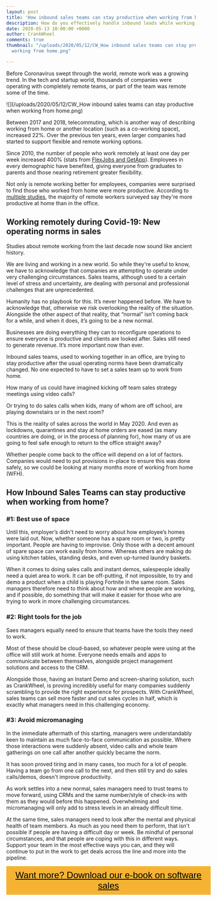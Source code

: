 ```yaml
---
layout: post
title: 'How inbound sales teams can stay productive when working from home '
description: How do you effectively handle inbound leads while working from home?
date: 2020-05-13 10:00:00 +0000
author: CrankWheel
comments: true
thumbnail: "/uploads/2020/05/12/CW_How inbound sales teams can stay productive when
  working from home.png"

---
```

Before Coronavirus swept through the world, remote work was a growing trend. In the tech and startup world, thousands of companies were operating with completely remote teams, or part of the team was remote some of the time.

![](/uploads/2020/05/12/CW_How inbound sales teams can stay productive when working from home.png)

Between 2017 and 2018, telecommuting, which is another way of describing working from home or another location (such as a co-working space), increased 22%. Over the previous ten years, even larger companies had started to support flexible and remote working options.

Since 2010, the number of people who work remotely at least one day per week increased 400% (stats from [FlexJobs and GetApp](https://blog.hubspot.com/marketing/remote-work-stats)). Employees in every demographic have benefited, giving everyone from graduates to parents and those nearing retirement greater flexibility.

Not only is remote working better for employees, companies were surprised to find those who worked from home were more productive. According to [multiple studies](https://blog.hubspot.com/marketing/remote-work-stats), the majority of remote workers surveyed say they're more productive at home than in the office.

## Working remotely during Covid-19: New operating norms in sales

Studies about remote working from the last decade now sound like ancient history.

We are living and working in a new world. So while they're useful to know, we have to acknowledge that companies are attempting to operate under very challenging circumstances. Sales teams, although used to a certain level of stress and uncertainty, are dealing with personal and professional challenges that are unprecedented.

Humanity has no playbook for this. It’s never happened before. We have to acknowledge that, otherwise we risk overlooking the reality of the situation. Alongside the other aspect of that reality, that “normal” isn’t coming back for a while, and when it does, it’s going to be a new normal.

Businesses are doing everything they can to reconfigure operations to ensure everyone is productive and clients are looked after. Sales still need to generate revenue. It’s more important now than ever.

Inbound sales teams, used to working together in an office, are trying to stay productive after the usual operating norms have been dramatically changed. No one expected to have to set a sales team up to work from home.

How many of us could have imagined kicking off team sales strategy meetings using video calls?

Or trying to do sales calls when kids, many of whom are off school, are playing downstairs or in the next room?

This is the reality of sales across the world in May 2020. And even as lockdowns, quarantines and stay at home orders are eased (as many countries are doing, or in the process of planning for), how many of us are going to feel safe enough to return to the office straight away?

Whether people come back to the office will depend on a lot of factors. Companies would need to put provisions in-place to ensure this was done safely, so we could be looking at many months more of working from home (WFH).

## How Inbound Sales Teams can stay productive when working from home?

### #1: Best use of space

Until this, employer’s didn't need to worry about how employee’s homes were laid out. Now, whether someone has a spare room or two, is pretty important. People are having to improvise. Only those with a decent amount of spare space can work easily from home. Whereas others are making do using kitchen tables, standing desks, and even up-turned laundry baskets.

When it comes to doing sales calls and instant demos, salespeople ideally need a quiet area to work. It can be off-putting, if not impossible, to try and demo a product when a child is playing Fortnite in the same room. Sales managers therefore need to think about how and where people are working, and if possible, do something that will make it easier for those who are trying to work in more challenging circumstances.

### #2: Right tools for the job

Saes managers equally need to ensure that teams have the tools they need to work.

Most of these should be cloud-based, so whatever people were using at the office will still work at home. Everyone needs emails and apps to communicate between themselves, alongside project management solutions and access to the CRM.

Alongside those, having an Instant Demo and screen-sharing solution, such as CrankWheel, is proving incredibly useful for many companies suddenly scrambling to provide the right experience for prospects. With CrankWheel, sales teams can sell more faster and cut sales cycles in half, which is exactly what managers need in this challenging economy.

### #3: Avoid micromanaging

In the immediate aftermath of this starting, managers were understandably keen to maintain as much face-to-face communication as possible. Where those interactions were suddenly absent, video calls and whole team gatherings on one call after another quickly became the norm.

It has soon proved tiring and in many cases, too much for a lot of people. Having a team go from one call to the next, and then still try and do sales calls/demos, doesn't improve productivity.

As work settles into a new normal, sales managers need to trust teams to move forward, using CRMs and the same number/style of check-ins with them as they would before this happened. Overwhelming and micromanaging will only add to stress levels in an already difficult time.

At the same time, sales managers need to look after the mental and physical health of team members. As much as you need them to perform, that isn't possible if people are having a difficult day or week. Be mindful of personal circumstances, and that people are coping with this in different ways. Support your team in the most effective ways you can, and they will continue to put in the work to get deals across the line and more into the pipeline.

<style> .btn-signup { padding-top: 11px !important; border-radius: 0px !important; background-color: #f6b333; text-align: center; padding: 10px 20px !important; border: 0px !important; width: 100%; margin-bottom: 20px; } .btn-signup a { color: black !important; font-family: 'Titillium Web', sans-serif; font-size: 24px !important; font-weight: normal !important; } </style>

<div class="btn-signup"><a style="cursor: pointer;" href="/sign-up-to-download">Want more? Download our e-book on software sales</a></div>